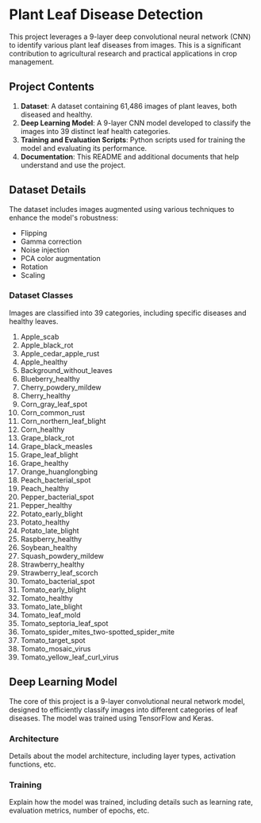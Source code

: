 # Plant Leaf Disease Detection 

This project leverages a 9-layer deep convolutional neural network (CNN) to identify various plant leaf diseases from images. This is a significant contribution to agricultural research and practical applications in crop management.

## Project Contents

1. **Dataset**: A dataset containing 61,486 images of plant leaves, both diseased and healthy.
2. **Deep Learning Model**: A 9-layer CNN model developed to classify the images into 39 distinct leaf health categories.
3. **Training and Evaluation Scripts**: Python scripts used for training the model and evaluating its performance.
4. **Documentation**: This README and additional documents that help understand and use the project.

## Dataset Details

The dataset includes images augmented using various techniques to enhance the model's robustness:

- Flipping
- Gamma correction
- Noise injection
- PCA color augmentation
- Rotation
- Scaling

### Dataset Classes

Images are classified into 39 categories, including specific diseases and healthy leaves.
1. Apple_scab
2. Apple_black_rot
3. Apple_cedar_apple_rust
4. Apple_healthy
5. Background_without_leaves
6. Blueberry_healthy
7. Cherry_powdery_mildew
8. Cherry_healthy
9. Corn_gray_leaf_spot
10. Corn_common_rust
11. Corn_northern_leaf_blight
12. Corn_healthy
13. Grape_black_rot
14. Grape_black_measles
15. Grape_leaf_blight
16. Grape_healthy
17. Orange_huanglongbing
18. Peach_bacterial_spot
19. Peach_healthy
20. Pepper_bacterial_spot
21. Pepper_healthy
22. Potato_early_blight
23. Potato_healthy
24. Potato_late_blight
25. Raspberry_healthy
26. Soybean_healthy
27. Squash_powdery_mildew
28. Strawberry_healthy
29. Strawberry_leaf_scorch
30. Tomato_bacterial_spot
31. Tomato_early_blight
32. Tomato_healthy
33. Tomato_late_blight
34. Tomato_leaf_mold
35. Tomato_septoria_leaf_spot
36. Tomato_spider_mites_two-spotted_spider_mite
37. Tomato_target_spot
38. Tomato_mosaic_virus
39. Tomato_yellow_leaf_curl_virus

## Deep Learning Model

The core of this project is a 9-layer convolutional neural network model, designed to efficiently classify images into different categories of leaf diseases. The model was trained using TensorFlow and Keras.

### Architecture

Details about the model architecture, including layer types, activation functions, etc.

### Training

Explain how the model was trained, including details such as learning rate, evaluation metrics, number of epochs, etc.

